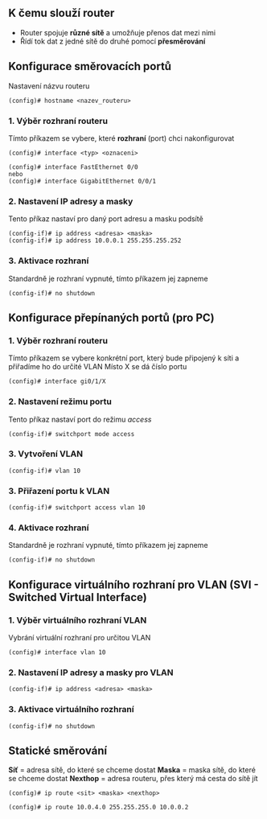 ## K čemu slouží router

- Router spojuje **různé sítě** a umožňuje přenos dat mezi nimi
- Řídí tok dat z jedné sítě do druhé pomocí **přesměrování**

## Konfigurace směrovacích portů

Nastavení názvu routeru
```
(config)# hostname <nazev_routeru>
```

### 1. Výběr rozhraní routeru
Tímto příkazem se vybere, které **rozhraní** (port) chci nakonfigurovat
```
(config)# interface <typ> <oznaceni>

(config)# interface FastEthernet 0/0
nebo
(config)# interface GigabitEthernet 0/0/1
```

### 2. Nastavení IP adresy a masky
Tento příkaz nastaví pro daný port adresu a masku podsítě
```
(config-if)# ip address <adresa> <maska>
(config-if)# ip address 10.0.0.1 255.255.255.252
```

### 3. Aktivace rozhraní
Standardně je rozhraní vypnuté, tímto příkazem jej zapneme
```
(config-if)# no shutdown
```

## Konfigurace přepínaných portů (pro PC)
### 1. Výběr rozhraní routeru
Tímto příkazem se vybere konkrétní port, který bude připojený k síti a přiřadíme ho do určité VLAN
Místo X se dá číslo portu
```
(config)# interface gi0/1/X
```

### 2. Nastavení režimu portu
Tento příkaz nastaví port do režimu _access_
```
(config-if)# switchport mode access
```

### 3. Vytvoření VLAN
```
(config-if)# vlan 10
```

### 3. Přiřazení portu k VLAN
```
(config-if)# switchport access vlan 10
```

### 4. Aktivace rozhraní
Standardně je rozhraní vypnuté, tímto příkazem jej zapneme
```
(config-if)# no shutdown
```

## Konfigurace virtuálního rozhraní pro VLAN (SVI - Switched Virtual Interface)
### 1. Výběr virtuálního rozhraní VLAN
Vybrání virtuální rozhraní pro určitou VLAN
```
(config)# interface vlan 10
```

### 2. Nastavení IP adresy a masky pro VLAN
```
(config-if)# ip address <adresa> <maska>
```

### 3. Aktivace virtuálního rozhraní
```
(config-if)# no shutdown
```

## Statické směrování

**Síť** = adresa sítě, do které se chceme dostat
**Maska** = maska sítě, do které se chceme dostat
**Nexthop** = adresa routeru, přes který má cesta do sítě jít
```
(config)# ip route <sit> <maska> <nexthop>

(config)# ip route 10.0.4.0 255.255.255.0 10.0.0.2
```

